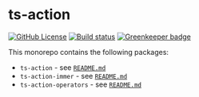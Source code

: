 # ts-action

[![GitHub License](https://img.shields.io/badge/license-MIT-blue.svg)](https://github.com/cartant/ts-action/blob/master/LICENSE)
[![Build status](https://img.shields.io/travis/cartant/ts-action.svg)](http://travis-ci.org/cartant/ts-action)
[![Greenkeeper badge](https://badges.greenkeeper.io/cartant/ts-action.svg)](https://greenkeeper.io/)

This monorepo contains the following packages:

* `ts-action` - see [`README.md`](https://github.com/cartant/ts-action/blob/master/packages/ts-action/README.md)
* `ts-action-immer` - see [`README.md`](https://github.com/cartant/ts-action/blob/master/packages/ts-action-immer/README.md)
* `ts-action-operators` - see [`README.md`](https://github.com/cartant/ts-action/blob/master/packages/ts-action-operators/README.md)